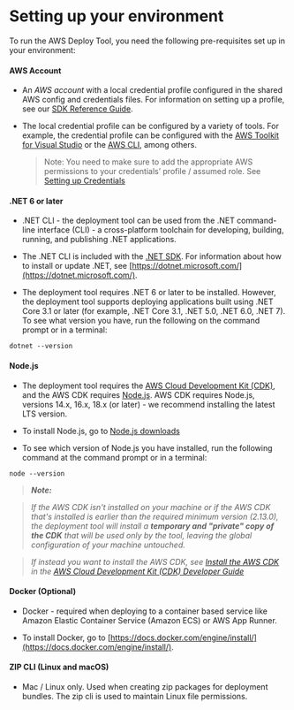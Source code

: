 # Setting up your environment

To run the AWS Deploy Tool, you need the following pre-requisites set up in your environment:

#### AWS Account
* An *AWS account* with a local credential profile configured in the shared AWS config and credentials files. For information on setting up a profile, see our [SDK Reference Guide](https://docs.aws.amazon.com/sdkref/latest/guide/access-users.html).

* The local credential profile can be configured by a variety of tools. For example, the credential profile can be configured with the [AWS Toolkit for Visual Studio](https://docs.aws.amazon.com/toolkit-for-visual-studio/latest/user-guide/credentials.html) or the [AWS CLI](https://docs.aws.amazon.com/cli/latest/userguide/cli-configure-files.html), among others.

  > Note: You need to make sure to add the appropriate AWS permissions to your credentials’ profile / assumed role. See [Setting up Credentials](setup-creds.md)

#### .NET 6 or later
* .NET CLI - the deployment tool can be used from the .NET command-line interface (CLI) - a cross-platform toolchain for developing, building, running, and publishing .NET applications.

* The .NET CLI is included with the [.NET SDK](https://docs.microsoft.com/en-us/dotnet/core/sdk). For information about how to install or update .NET, see [https://dotnet.microsoft.com/](https://dotnet.microsoft.com/).

* The deployment tool requires .NET 6 or later to be installed. However, the deployment tool supports deploying applications built using .NET Core 3.1 or later (for example, .NET Core 3.1, .NET 5.0, .NET 6.0, .NET 7). To see what version you have, run the following on the command prompt or in a terminal:

```
dotnet --version
```

#### Node.js

* The deployment tool requires the [AWS Cloud Development Kit (CDK)](https://docs.aws.amazon.com/cdk/latest/guide/), and the AWS CDK requires [Node.js](https://nodejs.org/en/download/). AWS CDK requires Node.js, versions 14.x, 16.x, 18.x (or later) - we recommend installing the latest LTS version.

* To install Node.js, go to  [Node.js downloads](https://nodejs.org/en/download/)

* To see which version of Node.js you have installed, run the following command at the command prompt or in a terminal:

```
node --version
```

   > ***Note:***

>*If the AWS CDK isn't installed on your machine or if the AWS CDK that's installed is earlier than the required minimum version (2.13.0), the deployment tool will install a **temporary and "private" copy of the CDK** that will be used only by the tool, leaving the global configuration of your machine untouched.*

>*If instead you want to install the AWS CDK, see [Install the AWS CDK](https://docs.aws.amazon.com/cdk/latest/guide/getting_started.html#getting_started_install) in the [AWS Cloud Development Kit (CDK) Developer Guide](https://docs.aws.amazon.com/cdk/latest/guide/)*


#### Docker (Optional)
* Docker - required when deploying to a container based service like Amazon Elastic Container Service (Amazon ECS) or AWS App Runner.

* To install Docker, go to [https://docs.docker.com/engine/install/](https://docs.docker.com/engine/install/).

#### ZIP CLI (Linux and macOS)
* Mac / Linux only. Used when creating zip packages for deployment bundles. The zip cli is used to maintain Linux file permissions.
